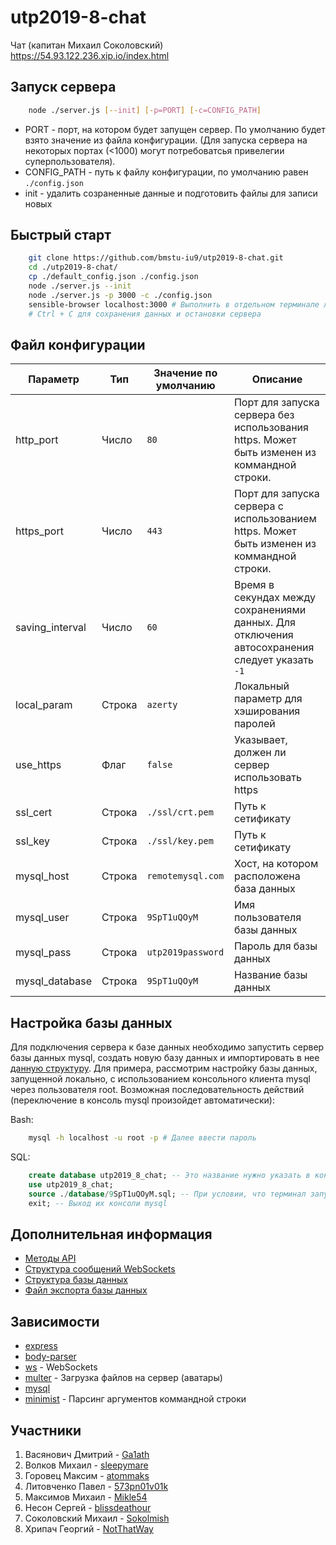 # utp2019-8-chat #
Чат (капитан Михаил Соколовский)  
https://54.93.122.236.xip.io/index.html

## Запуск сервера ##

```sh
    node ./server.js [--init] [-p=PORT] [-c=CONFIG_PATH]
```

- PORT - порт, на котором будет запущен сервер. По умолчанию будет взято значение из файла конфигурации. (Для запуска сервера на некоторых портах (<1000) могут потребоватсья привелегии суперпользователя).
- CONFIG_PATH - путь к файлу конфигурации, по умолчанию равен `./config.json`
- init - удалить созраненные данные и подготовить файлы для записи новых

## Быстрый старт ##

```sh
    git clone https://github.com/bmstu-iu9/utp2019-8-chat.git
    cd ./utp2019-8-chat/
    cp ./default_config.json ./config.json
    node ./server.js --init
    node ./server.js -p 3000 -c ./config.json
    sensible-browser localhost:3000 # Выполнить в отдельном терминале либо открыть в браузере
    # Ctrl + C для сохранения данных и остановки сервера
```

## Файл конфигурации ##

| Параметр        | Тип    | Значение по умолчанию | Описание                                                                                       |
| --------------- | ------ | --------------------- | ---------------------------------------------------------------------------------------------- |
| http_port       | Число  | `80`                  | Порт для запуска сервера без использования https. Может быть изменен из коммандной строки.     |
| https_port      | Число  | `443`                 | Порт для запуска сервера c использованием https. Может быть изменен из коммандной строки.      |
| saving_interval | Число  | `60`                  | Время в секундах между сохранениями данных. Для отключения автосохранения следует указать `-1` |
| local_param     | Строка | `azerty`              | Локальный параметр для хэширования паролей                                                     |
| use_https       | Флаг   | `false`               | Указывает, должен ли сервер использовать https                                                 |
| ssl_cert        | Строка | `./ssl/crt.pem`       | Путь к сетификату                                                                              |
| ssl_key         | Строка | `./ssl/key.pem`       | Путь к сетификату                                                                              |
| mysql_host      | Строка | `remotemysql.com`     | Хост, на котором расположена база данных                                                       |
| mysql_user      | Строка | `9SpT1uQOyM`          | Имя пользователя базы данных                                                                   |
| mysql_pass      | Строка | `utp2019password`     | Пароль для базы данных                                                                         |
| mysql_database  | Строка | `9SpT1uQOyM`          | Название базы данных                                                                           |

## Настройка базы данных ##

Для подключения сервера к базе данных необходимо запустить сервер базы данных mysql, создать новую базу данных и 
импортировать в нее [данную структуру](https://github.com/bmstu-iu9/utp2019-8-chat/blob/master/database/9SpT1uQOyM.sql).
Для примера, рассмотрим настройку базы данных, запущенной локально, с использованием консольного клиента mysql через пользователя root.
Возможная последовательность действий (переключение в консоль mysql произойдет автоматически):

Bash:

```bash
    mysql -h localhost -u root -p # Далее ввести пароль
```

SQL:

```sql
    create database utp2019_8_chat; -- Это название нужно указать в конфиге в поле `mysql_database`
    use utp2019_8_chat;
    source ./database/9SpT1uQOyM.sql; -- При условии, что терминал запущен в корне проекта
    exit; -- Выход их консоли mysql
```

## Дополнительная информация ##

- [Методы API](https://github.com/bmstu-iu9/utp2019-8-chat/blob/master/WS_DESCRIPTION.md)
- [Структура сообщений WebSockets](https://github.com/bmstu-iu9/utp2019-8-chat/blob/master/WS_DESCRIPTION.md)
- [Структура базы данных](https://github.com/bmstu-iu9/utp2019-8-chat/blob/master/DATABASE_STRUCT.md)
- [Файл экспорта базы данных](https://github.com/bmstu-iu9/utp2019-8-chat/blob/master/database/9SpT1uQOyM.sql)

## Зависимости ##

- [express](https://www.npmjs.com/package/express)
- [body-parser](https://www.npmjs.com/package/body-parser)
- [ws](https://www.npmjs.com/package/ws) - WebSockets
- [multer](https://www.npmjs.com/package/multer) - Загрузка файлов на сервер (аватары)
- [mysql](https://www.npmjs.com/package/mysql)
- [minimist](https://www.npmjs.com/package/minimist) - Парсинг аргументов коммандной строки


## Участники ##

1. Васянович Дмитрий - [Ga1ath](https://github.com/Ga1ath)
2. Волков Михаил - [sleepymare](https://github.com/sleepymare)
3. Горовец Максим - [atommaks](https://github.com/atommaks)
4. Литовченко Павел - [573pn01v01k](https://github.com/573pn01v01k)
5. Максимов Михаил - [Mikle54](https://github.com/Mikle54)
6. Несон Сергей - [blissdeathour](https://github.com/blissdeathour)
7. Соколовский Михаил - [Sokolmish](https://github.com/Sokolmish)
8. Хрипач Георгий - [NotThatWay](https://github.com/NotThatWay)
